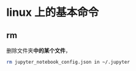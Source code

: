 # linux 上的基本命令



## rm

删除文件夹**中的某个文件**， 

```sh
rm jupyter_notebook_config.json in ~/.jupyter
```

